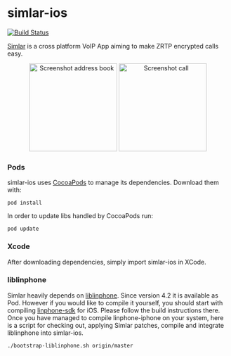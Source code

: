 simlar-ios
==========

[![Build Status](https://github.com/simlar/simlar-ios/workflows/simlar-ios-ci/badge.svg?branch=master)](https://github.com/simlar/simlar-ios/actions)

[Simlar](https://www.simlar.org) is a cross platform VoIP App aiming to make ZRTP encrypted calls easy.

<div id="screenshots" align="center">
<img src="https://www.simlar.org/press/screenshots/iOS/address_book.png" alt="Screenshot address book" text-align="center" width="200">
<img src="https://www.simlar.org/press/screenshots/iOS/ongoing_call.png" alt="Screenshot call" text-align="center" width="200">
</div>

### Pods ###
simlar-ios uses [CocoaPods](https://cocoapods.org/) to manage its dependencies. Download them with:
```
pod install
```

In order to update libs handled by CocoaPods run:
```
pod update
```

### Xcode ###
After downloading dependencies, simply import simlar-ios in XCode.

### liblinphone ###
Simlar heavily depends on [liblinphone](http://www.linphone.org/).
Since version 4.2 it is available as Pod.
However if you would like to compile it yourself, you should start with compiling [linphone-sdk](https://gitlab.linphone.org/BC/public/linphone-sdk) for iOS.
Please follow the build instructions there.
Once you have managed to compile linphone-iphone on your system, here is a script for checking out, applying Simlar patches, compile and integrate liblinphone into simlar-ios.
```
./bootstrap-liblinphone.sh origin/master
```
